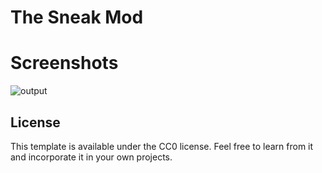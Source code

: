 # The Sneak Mod
# Screenshots
![output](https://github.com/christolis/the-sneak-mod/assets/26795353/0159fcd3-fdd7-4078-803c-ac0b0d5c0b47)

## License

This template is available under the CC0 license. Feel free to learn from it and incorporate it in your own projects.
